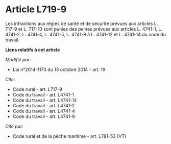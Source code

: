 # Article L719-9

Les infractions aux règles de santé et de sécurité prévues aux articles L. 717-9 et L. 717-10 sont punies des peines prévues
aux articles L. 4741-1, 
L. 4741-2, 
L. 4741-4, L. 4741-5, L. 4741-9 à L. 4741-12 et L. 4741-14 du code du travail.

**Liens relatifs à cet article**

_Modifié par_:

  - Loi n°2014-1170 du 13 octobre 2014 - art. 19

_Cite_:

  - Code rural - art. L717-9
  - Code du travail - art. L4741-1
  - Code du travail - art. L4741-14
  - Code du travail - art. L4741-2
  - Code du travail - art. L4741-4
  - Code du travail - art. L4741-9

_Cité par_:

  - Code rural et de la pêche maritime - art. L781-53 (VT)
